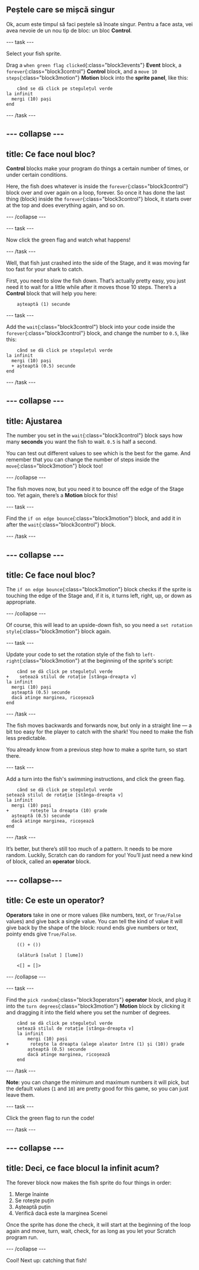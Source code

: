 ## Peștele care se mișcă singur

Ok, acum este timpul să faci peștele să înoate singur. Pentru a face asta, vei avea nevoie de un nou tip de bloc: un bloc **Control**.

\--- task \---

Select your fish sprite.

Drag a `when green flag clicked`{:class="block3events"} **Event** block, a `forever`{:class="block3control"} **Control** block, and a `move 10 steps`{:class="block3motion"} **Motion** block into the **sprite panel**, like this:

```blocks3
    când se dă click pe stegulețul verde
la infinit 
  mergi (10) pași
end
```

\--- /task \---

## \--- collapse \---

## title: Ce face noul bloc?

**Control** blocks make your program do things a certain number of times, or under certain conditions.

Here, the fish does whatever is inside the `forever`{:class="block3control"} block over and over again on a loop, forever. So once it has done the last thing (block) inside the `forever`{:class="block3control"} block, it starts over at the top and does everything again, and so on.

\--- /collapse \---

\--- task \---

Now click the green flag and watch what happens!

\--- /task \---

Well, that fish just crashed into the side of the Stage, and it was moving far too fast for your shark to catch.

First, you need to slow the fish down. That’s actually pretty easy, you just need it to wait for a little while after it moves those 10 steps. There’s a **Control** block that will help you here:

```blocks3
    așteaptă (1) secunde
```

\--- task \---

Add the `wait`{:class="block3control"} block into your code inside the `forever`{:class="block3control"} block, and change the number to `0.5`, like this:

```blocks3
    când se dă click pe stegulețul verde
la infinit 
  mergi (10) pași
  + așteaptă (0.5) secunde
end
```

\--- /task \---

## \--- collapse \---

## title: Ajustarea

The number you set in the `wait`{:class="block3control"} block says how many **seconds** you want the fish to wait. `0.5` is half a second.

You can test out different values to see which is the best for the game. And remember that you can change the number of steps inside the `move`{:class="block3motion"} block too!

\--- /collapse \---

The fish moves now, but you need it to bounce off the edge of the Stage too. Yet again, there’s a **Motion** block for this!

\--- task \---

Find the `if on edge bounce`{:class="block3motion"} block, and add it in after the `wait`{:class="block3control"} block.

\--- /task \---

## \--- collapse \---

## title: Ce face noul bloc?

The `if on edge bounce`{:class="block3motion"} block checks if the sprite is touching the edge of the Stage and, if it is, it turns left, right, up, or down as appropriate.

\--- /collapse \---

Of course, this will lead to an upside-down fish, so you need a `set rotation style`{:class="block3motion"} block again.

\--- task \---

Update your code to set the rotation style of the fish to `left-right`{:class="block3motion"} at the beginning of the sprite's script:

```blocks3
    când se dă click pe stegulețul verde
+    setează stilul de rotație [stânga-dreapta v]
la infinit 
  mergi (10) pași
  așteaptă (0.5) secunde
  dacă atinge marginea, ricoșează
end
```

\--- /task \---

The fish moves backwards and forwards now, but only in a straight line — a bit too easy for the player to catch with the shark! You need to make the fish less predictable.

You already know from a previous step how to make a sprite turn, so start there.

\--- task \---

Add a turn into the fish's swimming instructions, and click the green flag.

```blocks3
    când se dă click pe stegulețul verde
setează stilul de rotație [stânga-dreapta v]
la infinit 
  mergi (10) pași
+        rotește la dreapta (10) grade
  așteaptă (0.5) secunde
  dacă atinge marginea, ricoșează
end
```

\--- /task \---

It’s better, but there’s still too much of a pattern. It needs to be more random. Luckily, Scratch can do random for you! You’ll just need a new kind of block, called an **operator** block.

## \--- collapse\---

## title: Ce este un operator?

**Operators** take in one or more values (like numbers, text, or `True/False` values) and give back a single value. You can tell the kind of value it will give back by the shape of the block: round ends give numbers or text, pointy ends give `True/False`.

```blocks3
    (() + ())

    (alătură [salut ] [lume])

    <[] = []>
```

\--- /collapse \---

\--- task \---

Find the `pick random`{:class="block3operators"} **operator** block, and plug it into the `turn degrees`{:class="block3motion"} **Motion** block by clicking it and dragging it into the field where you set the number of degrees.

```blocks3
    când se dă click pe stegulețul verde
    setează stilul de rotație [stânga-dreapta v]
    la infinit 
        mergi (10) pași
+        rotește la dreapta (alege aleator între (1) și (10)) grade
        așteaptă (0.5) secunde
        dacă atinge marginea, ricoșează
    end
```

\--- /task \---

**Note**: you can change the minimum and maximum numbers it will pick, but the default values (`1` and `10`) are pretty good for this game, so you can just leave them.

\--- task \---

Click the green flag to run the code!

\--- /task \---

## \--- collapse \---

## title: Deci, ce face blocul la infinit acum?

The forever block now makes the fish sprite do four things in order:

1. Merge înainte
2. Se rotește puțin
3. Așteaptă puțin
4. Verifică dacă este la marginea Scenei

Once the sprite has done the check, it will start at the beginning of the loop again and move, turn, wait, check, for as long as you let your Scratch program run.

\--- /collapse \---

Cool! Next up: catching that fish!
